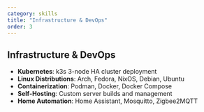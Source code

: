 ```yaml
---
category: skills
title: "Infrastructure & DevOps"
order: 3
---
```


## Infrastructure & DevOps

- **Kubernetes**: k3s 3-node HA cluster deployment
- **Linux Distributions**: Arch, Fedora, NixOS, Debian, Ubuntu
- **Containerization**: Podman, Docker, Docker Compose
- **Self-Hosting**: Custom server builds and management
- **Home Automation**: Home Assistant, Mosquitto, Zigbee2MQTT